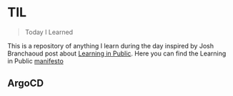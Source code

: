 # TIL
> Today I Learned

This is a repository of anything I learn during the day inspired by Josh Branchaoud post about [Learning in Public](https://dev.to/jbranchaud/how-i-built-a-learning-machine-45k9). Here you can find the Learning in Public [manifesto](https://www.swyx.io/learn-in-public)

## ArgoCD


